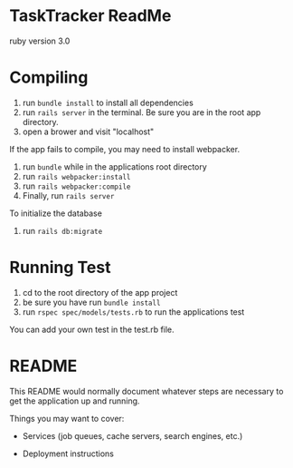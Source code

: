 # TaskTracker ReadMe

ruby version 3.0 

# Compiling

1. run ```bundle install``` to install all dependencies
2. run ```rails server``` in the terminal. Be sure you are in the root app directory.
3. open a brower and visit "localhost"

If the app fails to compile, you may need to install webpacker.
   1. run ```bundle``` while in the applications root directory
   2. run ```rails webpacker:install```
   3. run ```rails webpacker:compile```
   4. Finally, run ```rails server```

To initialize the database
   1. run ```rails db:migrate```

# Running Test

1. cd to the root directory of the app project
2. be sure you have run ```bundle install```
3. run ```rspec spec/models/tests.rb``` to run the applications test

You can add your own test in the test.rb file.




# README

This README would normally document whatever steps are necessary to get the
application up and running.

Things you may want to cover:

* Services (job queues, cache servers, search engines, etc.)

* Deployment instructions  
